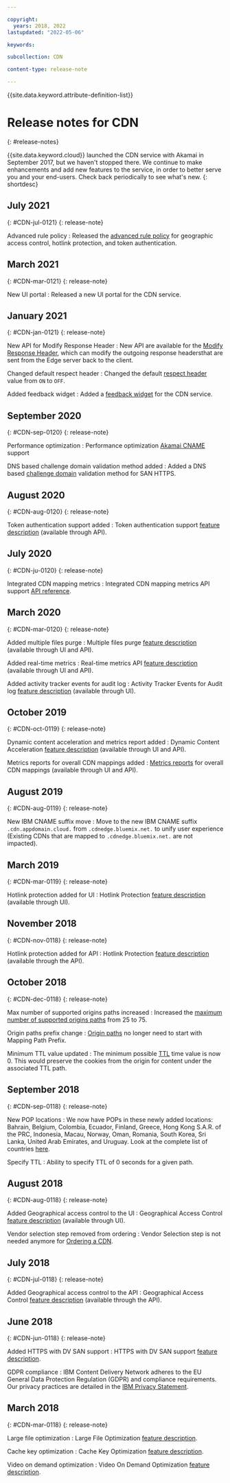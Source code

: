 ```yaml
---

copyright:
  years: 2018, 2022
lastupdated: "2022-05-06"

keywords:

subcollection: CDN

content-type: release-note

---
```


{{site.data.keyword.attribute-definition-list}}

# Release notes for CDN
{: #release-notes}

{{site.data.keyword.cloud}} launched the CDN service with Akamai in September 2017, but we haven't stopped there. We continue to make enhancements and add new features to the service, in order to better serve you and your end-users. Check back periodically to see what's new.
{: shortdesc}

## July 2021
{: #CDN-jul-0121}
{: release-note}

Advanced rule policy
:    Released the [advanced rule policy](/docs/CDN?topic=CDN-setting-advanced-rules) for geographic access control, hotlink protection, and token authentication.

## March 2021
{: #CDN-mar-0121}
{: release-note}

New UI portal
:    Released a new UI portal for the CDN service.

## January 2021
{: #CDN-jan-0121}
{: release-note}

New API for Modify Response Header
:    New API are available for the [Modify Response Header](/docs/CDN?topic=CDN-about-content-delivery-networks-cdn-#modify-response-header), which can modify the outgoing response headersthat are sent from the Edge server back to the client.

Changed default respect header
:    Changed the default [respect header](/docs/CDN?topic=CDN-about-content-delivery-networks-cdn-#respect-headers) value from `ON` to `OFF`.

Added feedback widget
:    Added a [feedback widget](/docs/overview?topic=overview-feedback) for the CDN service.

## September 2020
{: #CDN-sep-0120}
{: release-note}

Performance optimization
:    Performance optimization [Akamai CNAME](/docs/CDN?topic=CDN-next-steps-after-ordering#akamai-cname) support

DNS based challenge domain validation method added
:    Added a DNS based [challenge domain](/docs/CDN?topic=CDN-completing-domain-control-validation-for-https-with-dv-san#challenge-domain) validation method for SAN HTTPS.

## August 2020
{: #CDN-aug-0120}
{: release-note}

Token authentication support added
:    Token authentication support [feature description](/docs/CDN?topic=CDN-about-content-delivery-networks-cdn-#token-authentication) (available through API).

## July 2020
{: #CDN-ju-0120}
{: release-note}

Integrated CDN mapping metrics
:    Integrated CDN mapping metrics API support [API reference](/docs/CDN?topic=CDN-cdn-api-reference#api-get-mapping-integrated-metrics).

## March 2020
{: #CDN-mar-0120}
{: release-note}

Added multiple files purge
:    Multiple files purge [feature description](/docs/CDN?topic=CDN-about-content-delivery-networks-cdn-#purge-cached-content) (available through UI and API).

Added real-time metrics
:    Real-time metrics API [feature description](/docs/CDN?topic=CDN-metrics) (available through UI and API).

Added activity tracker events for audit log
:    Activity Tracker Events for Audit log [feature description](/docs/CDN?topic=CDN-at_events) (available through UI).

## October 2019
{: #CDN-oct-0119}
{: release-note}

Dynamic content acceleration and metrics report added
:    Dynamic Content Acceleration [feature description](/docs/CDN?topic=CDN-about-content-delivery-networks-cdn-#dynamic-content-acceleration-description) (available through UI and API).

Metrics reports for overall CDN mappings added
:    [Metrics reports](/docs/CDN?topic=CDN-metrics) for overall CDN mappings (available through UI and API).

## August 2019
{: #CDN-aug-0119}
{: release-note}

New IBM CNAME suffix move
:    Move to the new IBM CNAME suffix `.cdn.appdomain.cloud.` from `.cdnedge.bluemix.net.` to unify user experience (Existing CDNs that are mapped to `.cdnedge.bluemix.net.` are not impacted).

## March 2019
{: #CDN-mar-0119}
{: release-note}

Hotlink protection added for UI
:    Hotlink Protection [feature description](/docs/CDN?topic=CDN-about-content-delivery-networks-cdn-#hotlink-protection) (available through UI).

## November 2018
{: #CDN-nov-0118}
{: release-note}

Hotlink protection added for API
:    Hotlink Protection [feature description](/docs/CDN?topic=CDN-about-content-delivery-networks-cdn-#hotlink-protection) (available through the API).

## October 2018
{: #CDN-dec-0118}
{: release-note}

Max number of supported origins paths increased
:    Increased the [maximum number of supported origins paths](/docs/CDN?topic=CDN-limits-and-maximum-values#is-there-a-limit-on-the-number-of-origin-and-ttl-entries) from 25 to 75.

Origin paths prefix change
:    [Origin paths](/docs/CDN?topic=CDN-adding-origin-path-details) no longer need to start with Mapping Path Prefix.

Minimum TTL value updated
:    The minimum possible [TTL](/docs/CDN?topic=CDN-setting-content-caching-time-using-time-to-live) time value is now 0. This would preserve the cookies from the origin for content under the associated TTL path.

## September 2018
{: #CDN-sep-0118}
{: release-note}

New POP locations
:    We now have POPs in these newly added locations: Bahrain, Belgium, Colombia, Ecuador, Finland, Greece, Hong Kong S.A.R. of the PRC, Indonesia, Macau, Norway, Oman, Romania, South Korea, Sri Lanka, United Arab Emirates, and Uruguay. Look at the complete list of countries [here](/docs/CDN?topic=CDN-list-of-edge-servers#list-of-edge-servers).

Specify TTL
:    Ability to specify TTL of 0 seconds for a given path.

## August 2018
{: #CDN-aug-0118}
{: release-note}

Added Geographical access control to the UI
:    Geographical Access Control [feature description](/docs/CDN?topic=CDN-about-content-delivery-networks-cdn-#geographical-access-control) (available through UI).

Vendor selection step removed from ordering
:    Vendor Selection step is not needed anymore for [Ordering a CDN](/docs/CDN?topic=CDN-order-a-cdn).

## July 2018
{: #CDN-jul-0118}
{: release-note}

Added Geographical access control to the API
:    Geographical Access Control [feature description](/docs/CDN?topic=CDN-about-content-delivery-networks-cdn-#geographical-access-control) (available through the API).

## June 2018
{: #CDN-jun-0118}
{: release-note}

Added HTTPS with DV SAN support
:    HTTPS with DV SAN support [feature description](/docs/CDN?topic=CDN-about-content-delivery-networks-cdn-#https-protocol-support).

GDPR compliance
:    IBM Content Delivery Network adheres to the EU General Data Protection Regulation (GDPR) and compliance requirements. Our privacy practices are detailed in the [IBM Privacy Statement](https://www.ibm.com/us-en/privacy).

## March 2018
{: #CDN-mar-0118}
{: release-note}

Large file optimization
:    Large File Optimization [feature description](/docs/CDN?topic=CDN-about-content-delivery-networks-cdn-#large-file-optimization).

Cache key optimization
:    Cache Key Optimization [feature description](/docs/CDN?topic=CDN-about-content-delivery-networks-cdn-#cache-key-optimization).

Video on demand optimization
:    Video On Demand Optimization [feature description](/docs/CDN?topic=CDN-about-content-delivery-networks-cdn-#video-on-demand).
